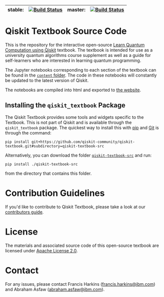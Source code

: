 
| stable: | [![Build Status](https://github.com/qiskit-community/qiskit-textbook/workflows/build%20and%20deploy/badge.svg?branch=stable)](https://github.com/qiskit-community/qiskit-textbook/actions) | master: | [![Build Status](https://github.com/qiskit-community/qiskit-textbook/workflows/build%20and%20deploy/badge.svg?branch=master)](https://github.com/qiskit-community/qiskit-textbook/actions) |
|---|---|---|---|

# Qiskit Textbook Source Code

This is the repository for the interactive open-source [Learn Quantum Computation using Qiskit](http://community.qiskit.org/textbook) textbook. The textbook is intended for use as a university quantum algorithms course supplement as well as a guide for self-learners who are interested in learning quantum programming.

The Jupyter notebooks corresponding to each section of the textbook can be found in the [`content` folder](content/). The code in these notebooks will constantly be updated to the latest version of Qiskit.

The notebooks are compiled into html and exported to [the website](http://community.qiskit.org/textbook).

## Installing the `qiskit_textbook` Package

The Qiskit Textbook provides some tools and widgets specific to the Textbook. This is not part of Qiskit and is available through the `qiskit_textbook` package. The quickest way to install this with [pip](https://pypi.org/project/pip/) and [Git](https://git-scm.com/) is through the command:

```
pip install git+https://github.com/qiskit-community/qiskit-textbook.git#subdirectory=qiskit-textbook-src
```

Alternatively, you can download the folder [`qiskit-textbook-src`](qiskit-textbook-src) and run:

```
pip install ./qiskit-textbook-src
``` 

from the directory that contains this folder.

# Contribution Guidelines
If you'd like to contribute to Qiskit Textbook, please take a look at our [contributors guide](CONTRIBUTING.md).

# License
The materials and associated source code of this open-source textbook are licensed under [Apache License 2.0](http://github.com/qiskit-community/qiskit-textbook/blob/master/LICENSE.txt).

# Contact
For any issues, please contact Francis Harkins (francis.harkins@ibm.com) and Abraham Asfaw (abraham.asfaw@ibm.com).
